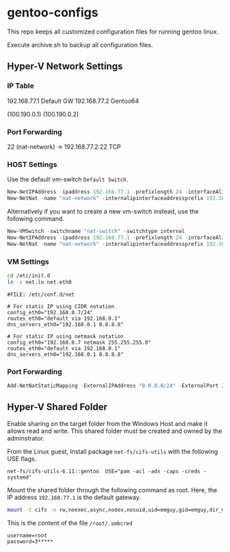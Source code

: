 # gentoo-configs
This repo keeps all customized configuration files for running gentoo linux.

Execute archive.sh to backup all configuration files.

## Hyper-V Network Settings

### IP Table
192.168.77.1  Default GW
192.168.77.2  Gentoo64

(100.190.0.1)
(100.190.0.2)

### Port Forwarding
22 (nat-network) -> 192.168.77.2:22 TCP

### HOST Settings

Use the default vm-switch `Default Switch`.
``` powershell
New-NetIPAddress -ipaddress 192.168.77.1 -prefixlength 24 -interfaceAlias "vEthernet (Default Switch)"
New-NetNat -name "nat-network" -internalipinterfaceaddressprefix 192.168.77.0/24
```

Alternatively if you want to create a new vm-switch instead, use the following command.

``` powershell
New-VMSwitch -switchname "nat-switch" -switchtype internal
New-NetIPAddress -ipaddress 192.168.77.1 -prefixlength 24 -interfaceAlias "vEthernet (nat-switch)"
New-NetNat -name "nat-network" -internalipinterfaceaddressprefix 192.168.77.0/24
```

### VM Settings

```bash
cd /etc/init.d
ln -s net.lo net.eth0
```

```
#FILE: /etc/conf.d/net

# For static IP using CIDR notation
config_eth0="192.168.0.7/24"
routes_eth0="default via 192.168.0.1"
dns_servers_eth0="192.168.0.1 8.8.8.8"
  
# For static IP using netmask notation
config_eth0="192.168.0.7 netmask 255.255.255.0"
routes_eth0="default via 192.168.0.1"
dns_servers_eth0="192.168.0.1 8.8.8.8"
```

### Port Forwarding
```powershell
Add-NetNatStaticMapping -ExternalIPAddress "0.0.0.0/24" -ExternalPort 22 -Protocol TCP -InternalIPAddress "192.168.77.2" -InternalPort 22 -NatName "nat-network"
```

## Hyper-V Shared Folder
Enable sharing on the target folder from the Windows Host and make it allows
read and write. This shared folder must be created and owned by the adminstrator.

From the Linux guest, Install package `net-fs/cifs-utils` with the following USE flags.

```
net-fs/cifs-utils-6.11::gentoo  USE="pam -acl -ads -caps -creds -systemd"
```

Mount the shared folder through the following command as root. Here, the IP
address `192.168.77.1` is the default gateway.


```bash
mount -t cifs -o rw,noexec,async,nodev,nosuid,uid=emguy,gid=emguy,dir_mode=0755,file_mode=0644,credentials=/root/.smbcred //192.168.77.1/hyperv-share /home/emguy/share
```

This is the content of the file `/root/.smbcred`


```
username=root
password=3*****
```
